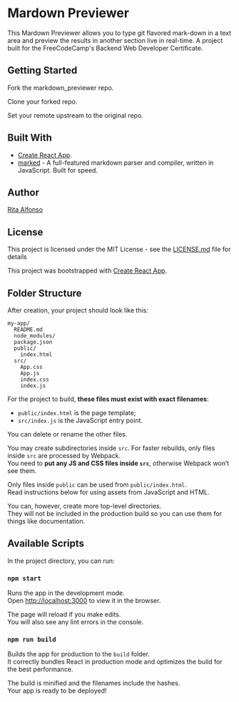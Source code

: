 # Mardown Previewer

This Mardown Previewer allows you to type git flavored mark-down in a text area and preview the results in another section live in real-time. A project built for the FreeCodeCamp's Backend Web Developer Certificate.


## Getting Started

Fork the markdown_previewer repo.

Clone your forked repo.

Set your remote upstream to the original repo.


## Built With

* [Create React App](https://github.com/facebookincubator/create-react-app).
* [marked](https://www.npmjs.com/package/marked) - A full-featured markdown parser and compiler, written in JavaScript. Built for speed.


## Author

[Rita Alfonso](https://github.com/alfonsotech)


## License

This project is licensed under the MIT License - see the [LICENSE.md](LICENSE.md) file for details

This project was bootstrapped with [Create React App](https://github.com/facebookincubator/create-react-app).


## Folder Structure

After creation, your project should look like this:

```
my-app/
  README.md
  node_modules/
  package.json
  public/
    index.html
  src/
    App.css
    App.js
    index.css
    index.js
```

For the project to build, **these files must exist with exact filenames**:

* `public/index.html` is the page template;
* `src/index.js` is the JavaScript entry point.

You can delete or rename the other files.

You may create subdirectories inside `src`. For faster rebuilds, only files inside `src` are processed by Webpack.<br>
You need to **put any JS and CSS files inside `src`**, otherwise Webpack won’t see them.

Only files inside `public` can be used from `public/index.html`.<br>
Read instructions below for using assets from JavaScript and HTML.

You can, however, create more top-level directories.<br>
They will not be included in the production build so you can use them for things like documentation.

## Available Scripts

In the project directory, you can run:

### `npm start`

Runs the app in the development mode.<br>
Open [http://localhost:3000](http://localhost:3000) to view it in the browser.

The page will reload if you make edits.<br>
You will also see any lint errors in the console.

### `npm run build`

Builds the app for production to the `build` folder.<br>
It correctly bundles React in production mode and optimizes the build for the best performance.

The build is minified and the filenames include the hashes.<br>
Your app is ready to be deployed!
